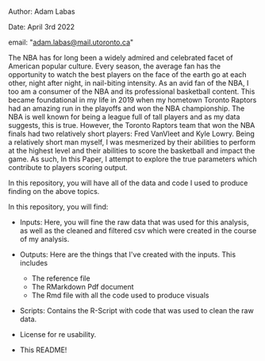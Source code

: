Author: Adam Labas

Date: April 3rd 2022

email: "adam.labas@mail.utoronto.ca"

The NBA has for long been a widely admired and celebrated facet of American popular culture. Every season, the average fan has the opportunity to watch the best players on the face of the earth go at each other, night after night, in nail-biting intensity. As an avid fan of the NBA, I too am a consumer of the NBA and its professional basketball content. This became foundational in my life in 2019 when my hometown Toronto Raptors had an amazing run in the playoffs and won the NBA championship. The NBA is well known for being a league full of tall players and as my data suggests, this is true. However, the Toronto Raptors team that won the NBA finals had two relatively short players: Fred VanVleet and Kyle Lowry. Being a relatively short man myself, I was mesmerized by their abilities to perform at the highest level and their abilities to score the basketball and impact the game. As such, In this Paper, I attempt to explore the true parameters which contribute to players scoring output.

In this repository, you will have all of the data and code I used to produce finding on the above topics.

In this repository, you will find:

- Inputs: Here, you will fine the raw data that was used for this analysis, as well as the cleaned and filtered csv which were created in the course of my analysis.

- Outputs: Here are the things that I've created with the inputs. This includes
  - The reference file
  - The RMarkdown Pdf document
  - The Rmd file with all the code used to produce visuals

- Scripts: Contains the R-Script with code that was used to clean the raw data.

- License for re usability.

- This README!
